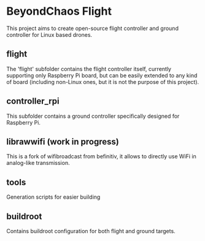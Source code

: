 # BeyondChaos Flight
This project aims to create open-source flight controller and ground controller for Linux based drones.

## flight
The 'flight' subfolder contains the flight controller itself, currently supporting only Raspberry Pi board, but can be easily extended to any kind of board (including non-Linux ones, but it is not the purpose of this project).

## controller_rpi
This subfolder contains a ground controller specifically designed for Raspberry Pi.

## librawwifi (work in progress)
This is a fork of wifibroadcast from befinitiv, it allows to directly use WiFi in analog-like transmission.

## tools
Generation scripts for easier building

## buildroot
Contains buildroot configuration for both flight and ground targets.

